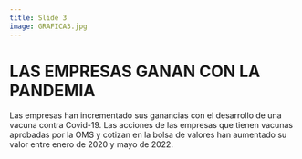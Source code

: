 ```yaml
---
title: Slide 3
image: GRAFICA3.jpg
---
```


# LAS EMPRESAS GANAN CON LA PANDEMIA

Las empresas han incrementado sus ganancias con el desarrollo de una vacuna contra Covid-19. Las acciones de las empresas que tienen vacunas aprobadas por la OMS y cotizan en la bolsa de valores han aumentado su valor entre enero de 2020 y mayo de 2022.
